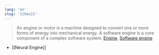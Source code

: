 ```yaml
---
lang: 'en'
slug: '{{hex}}'
---
```


> An engine or motor is a machine designed to convert one or more forms of energy into mechanical energy. A software engine is a core component of a complex software system. [Engine](https://en.wikipedia.org/wiki/Engine), [Software engine](https://en.wikipedia.org/wiki/Software_engine)

- [[Neural Engine]]